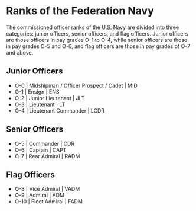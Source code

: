 ﻿---
status : 2
securityClass : 0
name : Navy Ranks
---

# Ranks of the Federation Navy

The commissioned officer ranks of the U.S. Navy are divided into three categories: junior officers, senior officers, and flag officers. Junior officers are those officers in pay grades O-1 to O-4, while senior officers are those in pay grades O-5 and O-6, and flag officers are those in pay grades of O-7 and above.


## Junior Officers

* O-0 | Midshipman / Officer Prospect / Cadet | MID
* O-1 | Ensign | ENS
* O-2 | Junior Lieutenant | JLT
* O-3 | Lieutenant | LT
* O-4 | Lieutenant Commander | LCDR


## Senior Officers

* O-5 | Commander | CDR
* O-6 | Captain | CAPT
* O-7 | Rear Admiral | RADM


## Flag Officers

* O-8 | Vice Admiral | VADM
* O-9 | Admiral | ADM
* O-10 | Fleet Admiral | FADM